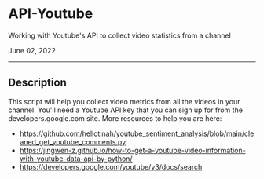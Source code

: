 # API-Youtube
Working with Youtube's API to collect video statistics from a channel


June 02, 2022
___

## Description

This script will help you collect video metrics from all the videos in your channel. You'll need a Youtube API key that you can sign up for from the developers.google.com site. More resources to help you are here:

- https://github.com/hellotinah/youtube_sentiment_analysis/blob/main/cleaned_get_youtube_comments.py
- https://jingwen-z.github.io/how-to-get-a-youtube-video-information-with-youtube-data-api-by-python/
- https://developers.google.com/youtube/v3/docs/search



